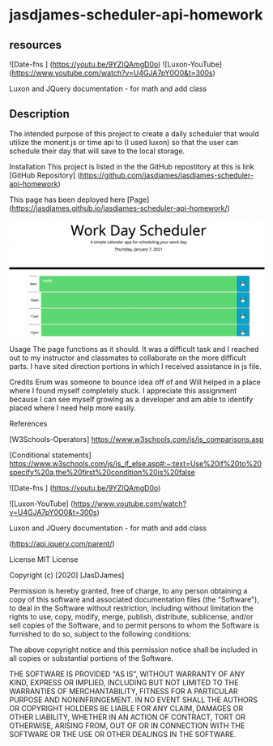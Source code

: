 # jasdjames-scheduler-api-homework

## resources 

![Date-fns ] (https://youtu.be/9YZIQAmgD0o)
![Luxon-YouTube] (https://www.youtube.com/watch?v=U4GJA7pY0O0&t=300s)

Luxon and JQuery documentation - for math and add class 
## Description
The intended purpose of this project to create a daily scheduler that would utilize the monent.js or time api to (I used luxon) so that the user can schedule their day that will save to the local storage. 

Installation
This project is listed in the the GitHub repostitory at this is link [GitHub Repository] (https://github.com/jasdjames/jasdjames-scheduler-api-homework)



This page has been deployed here [Page] (https://jasdjames.github.io/jasdjames-scheduler-api-homework/)

![Photo](assets/images/sced.png) 

Usage
The page functions as it should. It was a difficult task and I reached out to my instructor and classmates to collaborate on the more difficult parts. I have sited direction portions in which I received assistance in js file. 


Credits
Erum was someone to bounce idea off of and Will helped in a place where I found myself completely stuck. I appreciate this assignment because I can see myself growing as a developer and am able to identify placed where I need help more easily. 

References

[W3Schools-Operators] https://www.w3schools.com/js/js_comparisons.asp

[Conditional statements] https://www.w3schools.com/js/js_if_else.asp#:~:text=Use%20if%20to%20specify%20a,the%20first%20condition%20is%20false


![Date-fns ] (https://youtu.be/9YZIQAmgD0o)

![Luxon-YouTube] (https://www.youtube.com/watch?v=U4GJA7pY0O0&t=300s)

Luxon and JQuery documentation - for math and add class 

(https://api.jquery.com/parent/)

License
MIT License

Copyright (c) [2020] [JasDJames]

Permission is hereby granted, free of charge, to any person obtaining a copy of this software and associated documentation files (the "Software"), to deal in the Software without restriction, including without limitation the rights to use, copy, modify, merge, publish, distribute, sublicense, and/or sell copies of the Software, and to permit persons to whom the Software is furnished to do so, subject to the following conditions:

The above copyright notice and this permission notice shall be included in all copies or substantial portions of the Software.

THE SOFTWARE IS PROVIDED "AS IS", WITHOUT WARRANTY OF ANY KIND, EXPRESS OR IMPLIED, INCLUDING BUT NOT LIMITED TO THE WARRANTIES OF MERCHANTABILITY, FITNESS FOR A PARTICULAR PURPOSE AND NONINFRINGEMENT. IN NO EVENT SHALL THE AUTHORS OR COPYRIGHT HOLDERS BE LIABLE FOR ANY CLAIM, DAMAGES OR OTHER LIABILITY, WHETHER IN AN ACTION OF CONTRACT, TORT OR OTHERWISE, ARISING FROM, OUT OF OR IN CONNECTION WITH THE SOFTWARE OR THE USE OR OTHER DEALINGS IN THE SOFTWARE.